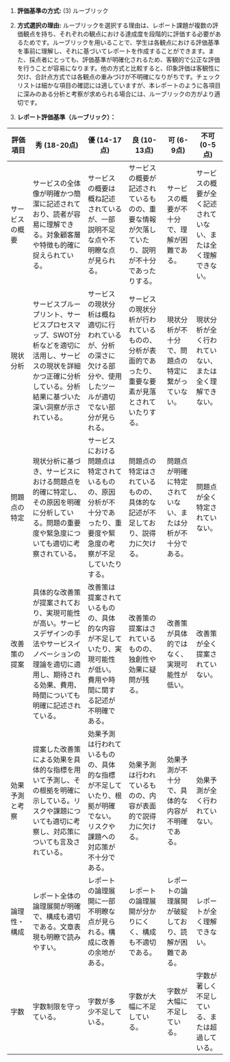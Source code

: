 1. **評価基準の方式:** (3) ルーブリック

2. **方式選択の理由:** ルーブリックを選択する理由は、レポート課題が複数の評価観点を持ち、それぞれの観点における達成度を段階的に評価する必要があるためです。ルーブリックを用いることで、学生は各観点における評価基準を事前に理解し、それに基づいてレポートを作成することができます。また、採点者にとっても、評価基準が明確化されるため、客観的で公正な評価を行うことが容易になります。他の方式と比較すると、印象評価は客観性に欠け、合計点方式では各観点の重みづけが不明確になりがちです。チェックリストは細かな項目の確認には適していますが、本レポートのように各項目に深みのある分析と考察が求められる場合には、ルーブリックの方がより適切です。

3. **レポート評価基準（ルーブリック）：**

| 評価項目 | 秀 (18-20点) | 優 (14-17点) | 良 (10-13点) | 可 (6-9点) | 不可 (0-5点) |
|---|---|---|---|---|---|
| サービスの概要 | サービスの全体像が明確かつ簡潔に記述されており、読者が容易に理解できる。対象顧客層や特徴も的確に捉えられている。 | サービスの概要は概ね記述されているが、一部説明不足な点や不明瞭な点が見られる。 | サービスの概要が記述されているものの、重要な情報が欠落していたり、説明が不十分であったりする。 | サービスの概要が不十分で、理解が困難である。 | サービスの概要が全く記述されていない、または全く理解できない。 |
| 現状分析 | サービスブループリント、サービスプロセスマップ、SWOT分析などを適切に活用し、サービスの現状を詳細かつ正確に分析している。分析結果に基づいた深い洞察が示されている。 | サービスの現状分析は概ね適切に行われているが、分析の深さに欠ける部分や、使用したツールが適切でない部分が見られる。 | サービスの現状分析が行われているものの、分析が表面的であったり、重要な要素が見落とされていたりする。 | 現状分析が不十分で、問題点の特定に繋がっていない。 | 現状分析が全く行われていない、または全く理解できない。 |
| 問題点の特定 | 現状分析に基づき、サービスにおける問題点を的確に特定し、その原因を明確に分析している。問題の重要度や緊急度についても適切に考察されている。 | サービスにおける問題点は特定されているものの、原因分析が不十分であったり、重要度や緊急度の考察が不足していたりする。 | 問題点の特定はされているものの、具体的な記述が不足しており、説得力に欠ける。 | 問題点が明確に特定されていない、または分析が不十分である。 | 問題点が全く特定されていない。 |
| 改善策の提案 | 具体的な改善策が提案されており、実現可能性が高い。サービスデザインの手法やサービスイノベーションの理論を適切に適用し、期待される効果、費用、時間についても明確に記述されている。 | 改善策は提案されているものの、具体的な内容が不足していたり、実現可能性が低い。費用や時間に関する記述が不明確である。 | 改善策の提案はされているものの、独創性や効果に疑問が残る。 | 改善策が具体的ではなく、実現可能性が低い。 | 改善策が全く提案されていない。 |
| 効果予測と考察 | 提案した改善策による効果を具体的な指標を用いて予測し、その根拠を明確に示している。リスクや課題についても適切に考察し、対応策についても言及されている。 | 効果予測は行われているものの、具体的な指標が不足していたり、根拠が明確でない。リスクや課題への対応策が不十分である。 | 効果予測は行われているものの、内容が表面的で説得力に欠ける。 | 効果予測が不十分で、具体的な内容が不明確である。 | 効果予測が全く行われていない。 |
| 論理性・構成 | レポート全体の論理展開が明確で、構成も適切である。文章表現も明瞭で読みやすい。 | レポートの論理展開に一部不明瞭な点が見られる。構成に改善の余地がある。 | レポートの論理展開が分かりにくく、構成も不適切である。 | レポートの論理展開が破綻しており、読解が困難である。 | レポートが全く理解できない。 |
| 字数 | 字数制限を守っている。 | 字数が多少不足している。 | 字数が大幅に不足している。 |  字数が大幅に不足している。 | 字数が著しく不足している、または超過している。 |


